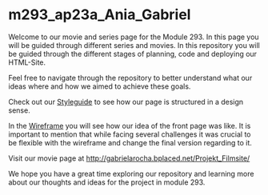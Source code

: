 ﻿# m293_ap23a_Ania_Gabriel

Welcome to our movie and series page for the Module 293. In this page you will be guided through different series and movies. In this repository you will be guided through the different stages of planning, code and deploying our HTML-Site.

Feel free to navigate through the repository to better understand what our ideas where and how we aimed to achieve these goals.

Check out our [Styleguide](Projekt_Filmsite/StyleGuide.md) to see how our page is structured in a design sense.

In the [Wireframe](Projekt_Filmsite/wireframe2.png) you will see how our idea of the front page was like. It is important to mention that while facing several challenges it was crucial to be flexible with the wireframe and change the final version regarding to it.

Visit our movie page at http://gabrielarocha.bplaced.net/Projekt_Filmsite/

We hope you have a great time exploring our repository and learning more about our thoughts and ideas for the project in module 293. 
